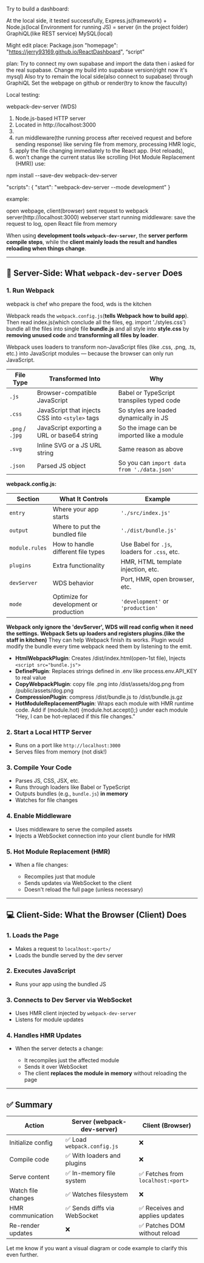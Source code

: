 Try to build a dashboard:

At the local side, it tested successfully, 
Express.js(framework) + Node.js(local Environment for running JS) = server (in the project folder)
GraphiQL(like REST service) 
MySQL(local)


Might edit place:
Package.json
"homepage": "https://jerry93169.github.io/ReactDashboard",
“script”


plan:
Try to connect my own supabase and import the data then i asked for the real supabase. 
Change my build into supabase version(right now it's mysql) 
Also try to remain the local side(also connect to supabase) through GraphiQL
Set the webpage on github or render(try to know the fauculty)


Local testing:

webpack-dev-server (WDS) 
1. Node.js-based HTTP server
2. Located in http://localhost:3000
3. 
4. run middleware(the running process after received request and before sending response) like serving file from memory, processing HMR logic,  
5. apply the file changing immediately to the React app. (Hot reloads), 
6. won't change the current status like scrolling (Hot Module Replacement (HMR))
use:

npm install --save-dev webpack-dev-server

"scripts": {
  "start": "webpack-dev-server --mode development"
}

example:

open webpage, client(browser) sent request to webpack server(http://localhost:3000)
webserver start running middleware: 
save the request to log, open React file from memory




When using **development tools `webpack-dev-server`**, the **server perform compile steps**, while the **client mainly loads the result and handles reloading when things change**.

---

## 🔧 Server-Side: What `webpack-dev-server` Does

### 1. **Run Webpack**

webpack is chef who prepare the food, wds is the kitchen

Webpack reads the `webpack.config.js`(**tells Webpack how to build app**). 
Then read index.js(which conclude all the files, eg. import './styles.css')
bundle all the files into single file **bundle.js** and all style into **style.css** by **removing unused code** and **transforming all files by loader**.  

Webpack uses loaders to transform non-JavaScript files (like .css, .png, .ts, etc.) into JavaScript modules — because the browser can only run JavaScript.

| File Type     | Transformed Into                              | Why                                                  |
|---------------|-----------------------------------------------|-------------------------------------------------------|
| `.js`  | Browser-compatible JavaScript               | Babel or TypeScript transpiles typed code     |
| `.css`        | JavaScript that injects CSS into `<style>` tags | So styles are loaded dynamically in JS               |
| `.png` / `.jpg` | JavaScript exporting a URL or base64 string    | So the image can be imported like a module           |
| `.svg`        | Inline SVG or a JS URL string                  | Same reason as above                                 |
| `.json`       | Parsed JS object                               | So you can `import data from './data.json'`          |


**webpack.config.js:**

| Section        | What It Controls                             | Example                                       |
| -------------- | -------------------------------------------- | --------------------------------------------- |
| `entry`        | Where your app starts                        | `'./src/index.js'`                            |
| `output`       | Where to put the bundled file                | `'./dist/bundle.js'`                          |
| `module.rules` | How to handle different file types           | Use Babel for `.js`, loaders for `.css`, etc. |
| `plugins`      | Extra functionality                          | HMR, HTML template injection, etc.            |
| `devServer`    | WDS behavior  | Port, HMR, open browser, etc.                 |
| `mode`         | Optimize for development or production       | `'development'` or `'production'`             |
 
**Webpack only ignore the 'devServer', WDS will read config when it need the settings.**
**Webpack Sets up loaders and registers plugins.(like the staff in kitchen)**
They can help Webpack finish its works.
Plugin would modify the bundle every time webpack need them by listening to the emit.

- **HtmlWebpackPlugin**: Creates /dist/index.html(open-1st file), Injects `<script src="bundle.js">`
- **DefinePlugin**: Replaces strings defined in .env like process.env.API_KEY to real value
- **CopyWebpackPlugin**: copy file .png into /dist/assets/dog.png from /public/assets/dog.png
- **CompressionPlugin**: compress /dist/bundle.js to /dist/bundle.js.gz 
- **HotModuleReplacementPlugin**: 
Wraps each module with HMR runtime code. 
Add if (module.hot) {module.hot.accept();} under each module
“Hey, I can be hot-replaced if this file changes.”

### 2. **Start a Local HTTP Server**

* Runs on a port like `http://localhost:3000`
* Serves files from memory (not disk!)

### 3. **Compile Your Code**

* Parses JS, CSS, JSX, etc.
* Runs through loaders like Babel or TypeScript
* Outputs bundles (e.g., `bundle.js`) **in memory**
* Watches for file changes

### 4. **Enable Middleware**

* Uses middleware to serve the compiled assets
* Injects a WebSocket connection into your client bundle for HMR

### 5. **Hot Module Replacement (HMR)**

* When a file changes:

  * Recompiles just that module
  * Sends updates via WebSocket to the client
  * Doesn't reload the full page (unless necessary)

---

## 💻 Client-Side: What the Browser (Client) Does

### 1. **Loads the Page**

* Makes a request to `localhost:<port>/`
* Loads the bundle served by the dev server

### 2. **Executes JavaScript**

* Runs your app using the bundled JS

### 3. **Connects to Dev Server via WebSocket**

* Uses HMR client injected by `webpack-dev-server`
* Listens for module updates

### 4. **Handles HMR Updates**

* When the server detects a change:

  * It recompiles just the affected module
  * Sends it over WebSocket
  * The client **replaces the module in memory** without reloading the page

---

## ✅ Summary

| Action             | Server (webpack-dev-server) | Client (Browser)                  |
| ------------------ | --------------------------- | --------------------------------- |
| Initialize config  | ✅ Load `webpack.config.js`  | ❌                                 |
| Compile code       | ✅ With loaders and plugins  | ❌                                 |
| Serve content      | ✅ In-memory file system     | ✅ Fetches from `localhost:<port>` |
| Watch file changes | ✅ Watches filesystem        | ❌                                 |
| HMR communication  | ✅ Sends diffs via WebSocket | ✅ Receives and applies updates    |
| Re-render updates  | ❌                           | ✅ Patches DOM without reload      |

Let me know if you want a visual diagram or code example to clarify this even further.
